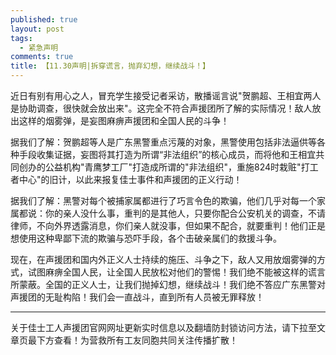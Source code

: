 ```yaml
---
published: true
layout: post
tags:
  - 紧急声明
comments: true
title: 【11.30声明|拆穿谎言，抛弃幻想，继续战斗！】
---
```


近日有别有用心之人，冒充学生接受记者采访，散播谣言说"贺鹏超、王相宜两人是协助调查，很快就会放出来"。这完全不符合声援团所了解的实际情况！敌人放出这样的烟雾弹，是妄图麻痹声援团和全国人民的斗争！

据我们了解：贺鹏超等人是广东黑警重点污蔑的对象，黑警使用包括非法逼供等各种手段收集证据，妄图将其打造为所谓“非法组织”的核心成员，而将他和王相宜共同创办的公益机构"青鹰梦工厂"打造成所谓的"非法组织"，重施824时栽赃"打工者中心"的旧计，以此来报复佳士事件和声援团的正义行动！

据我们了解：黑警对每个被捕家属都进行了巧言令色的欺骗，他们几乎对每一个家属都说：你的亲人没什么事，重判的是其他人，只要你配合公安机关的调查，不请律师，不向外界透露消息，你们亲人就没事，但如果不配合，就要重判！他们正是想使用这种卑鄙下流的欺骗与恐吓手段，各个击破亲属们的救援斗争。

现在，在声援团和国内外正义人士持续的施压、斗争之下，敌人又用放烟雾弹的方式，试图麻痹全国人民，让全国人民放松对他们的警惕！我们绝不能被这样的谎言所蒙蔽。全国的正义人士，让我们抛掉幻想，继续战斗！我们绝不答应广东黑警对声援团的无耻构陷！我们会一直战斗，直到所有人员被无罪释放！


---
关于佳士工人声援团官网网址更新实时信息以及翻墙防封锁访问方法，请下拉至文章页最下方查看！为营救所有工友同胞共同关注传播扩散！
